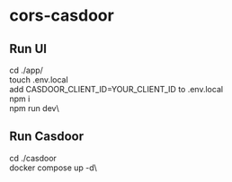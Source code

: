 # cors-casdoor

## Run UI
cd ./app/\
touch .env.local\
add CASDOOR_CLIENT_ID=YOUR_CLIENT_ID to .env.local\
npm i\
npm run dev\

## Run Casdoor
cd ./casdoor\
docker compose up -d\
